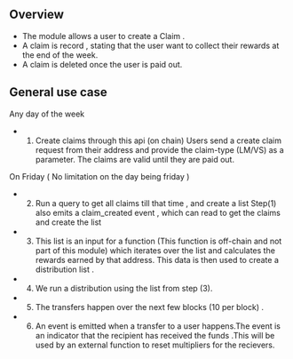 ## Overview
- The module allows a user to create a Claim .
- A claim is record , stating that the user want to collect their rewards at the end of the week.
- A claim is deleted once the user is paid out.


## General use case

Any day of the week
- 1) Create claims through this api (on chain)
     Users send a create claim request from their address and provide the claim-type (LM/VS) as a parameter. The claims are valid until they are paid out.


On Friday ( No limitation on the day being friday )
- 2) Run a query to get all claims till that time , and create a list 
     Step(1) also emits a claim_created event , which can read to get the claims and create the list
    
- 3) This  list is an input for a function (This function is off-chain and not part of this module)  which iterates over the list and calculates the rewards earned by that address. This data is then used to create a distribution list . 
     
- 4) We run a distribution using the list from step (3). 
- 5) The transfers happen over the next few blocks (10 per block) . 
- 6) An event is emitted when a transfer to a user happens.The event is an indicator that the recipient has received the funds .This will be used by an external function to reset multipliers for the recievers. 